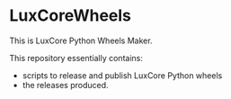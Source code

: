 # LuxCoreWheels
This is LuxCore Python Wheels Maker.

This repository essentially contains:
- scripts to release and publish LuxCore Python wheels
- the releases produced.
